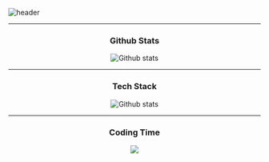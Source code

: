 ![header](https://capsule-render.vercel.app/api?type=rounded&color=auto&height=150&section=header&text=Yeonwoo+Lim&fontSize=60&animation=fadeIn)

<!-- <h3 align="center">Flutter Developer</h3> -->

---

<h3 align="center">Github Stats</h3>

<p align="center">
  <img align="center"src="https://github-readme-stats.vercel.app/api?username=terry1213&theme=dark&show_icons=true&count_private=true&include_all_commits=true&&hide=stars,contribs&locale=kr" alt="Github stats" />
</p>

---

<h3 align="center">Tech Stack</h3>

<p align="center">
  <img align="center"src="https://github-readme-stats.vercel.app/api/top-langs/?username=terry1213&theme=dark&layout=compact&locale=kr&langs_count=6&hide=scss" alt="Github stats" />
</p>

---

<h3 align="center">Coding Time</h3>

<p align="center">
  <img align="center"src="https://github-readme-stats.vercel.app/api/wakatime?username=terry1213&theme=dark&locale=kr" />
</p>
